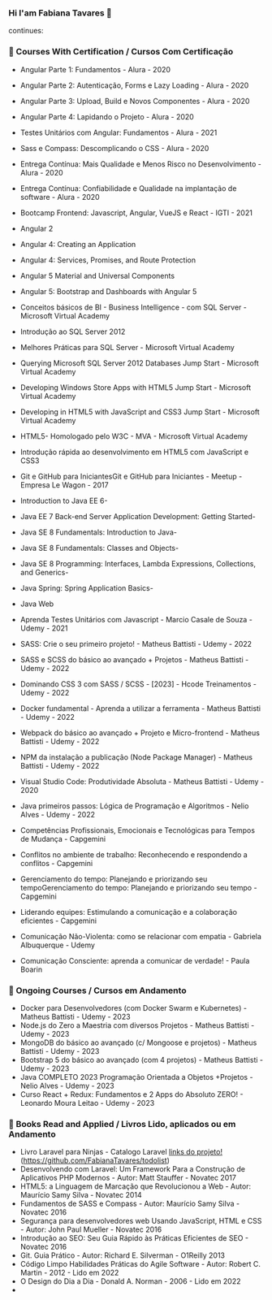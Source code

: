 ### Hi I'am Fabiana Tavares 👋

continues:

### 🚀 Courses With Certification / Cursos Com Certificação

- Angular Parte 1: Fundamentos - Alura - 2020
- Angular Parte 2: Autenticação, Forms e Lazy Loading - Alura - 2020
- Angular Parte 3: Upload, Build e Novos Componentes - Alura - 2020
- Angular Parte 4: Lapidando o Projeto - Alura - 2020
- Testes Unitários com Angular: Fundamentos - Alura - 2021
- Sass e Compass: Descomplicando o CSS - Alura - 2020
- Entrega Contínua: Mais Qualidade e Menos Risco no Desenvolvimento - Alura - 2020
- Entrega Contínua: Confiabilidade e Qualidade na implantação de software - Alura - 2020

- Bootcamp Frontend: Javascript, Angular, VueJS e React - IGTI - 2021

- Angular 2
- Angular 4: Creating an Application
- Angular 4: Services, Promises, and Route Protection
- Angular 5 Material and Universal Components
- Angular 5: Bootstrap and Dashboards with Angular 5

- Conceitos básicos de BI - Business Intelligence - com SQL Server - Microsoft Virtual Academy
- Introdução ao SQL Server 2012
- Melhores Práticas para SQL Server - Microsoft Virtual Academy
- Querying Microsoft SQL Server 2012 Databases Jump Start - Microsoft Virtual Academy
- Developing Windows Store Apps with HTML5 Jump Start - Microsoft Virtual Academy
- Developing in HTML5 with JavaScript and CSS3 Jump Start - Microsoft Virtual Academy
- HTML5- Homologado pelo W3C - MVA - Microsoft Virtual Academy
- Introdução rápida ao desenvolvimento em HTML5 com JavaScript e CSS3

- Git e GitHub para IniciantesGit e GitHub para Iniciantes - Meetup - Empresa Le Wagon - 2017


- Introduction to Java EE 6-
- Java EE 7 Back-end Server Application Development: Getting Started-
- Java SE 8 Fundamentals: Introduction to Java-
- Java SE 8 Fundamentals: Classes and Objects-
- Java SE 8 Programming: Interfaces, Lambda Expressions, Collections, and Generics-
- Java Spring: Spring Application Basics-
- Java Web

- Aprenda Testes Unitários com Javascript - Marcio Casale de Souza - Udemy - 2021
- SASS: Crie o seu primeiro projeto! - Matheus Battisti - Udemy - 2022
- SASS e SCSS do básico ao avançado + Projetos - Matheus Battisti - Udemy - 2022
- Dominando CSS 3 com SASS / SCSS - [2023] - Hcode Treinamentos - Udemy - 2022
- Docker fundamental - Aprenda a utilizar a ferramenta - Matheus Battisti - Udemy - 2022
- Webpack do básico ao avançado + Projeto e Micro-frontend - Matheus Battisti - Udemy - 2022
- NPM da instalação a publicação (Node Package Manager) - Matheus Battisti - Udemy - 2022
- Visual Studio Code: Produtividade Absoluta - Matheus Battisti  - Udemy - 2020
- Java primeiros passos: Lógica de Programação e Algoritmos - Nelio Alves - Udemy - 2022


- Competências Profissionais, Emocionais e Tecnológicas para Tempos de Mudança - Capgemini
- Conflitos no ambiente de trabalho: Reconhecendo e respondendo a conflitos - Capgemini
- Gerenciamento do tempo: Planejando e priorizando seu tempoGerenciamento do tempo: Planejando e priorizando seu tempo - Capgemini
- Liderando equipes: Estimulando a comunicação e a colaboração eficientes - Capgemini
- Comunicação Não-Violenta: como se relacionar com empatia - Gabriela Albuquerque - Udemy
- Comunicação Consciente: aprenda a comunicar de verdade! - Paula Boarin

### 🚀 Ongoing Courses / Cursos em Andamento

- Docker para Desenvolvedores (com Docker Swarm e Kubernetes) - Matheus Battisti - Udemy - 2023
- Node.js do Zero a Maestria com diversos Projetos - Matheus Battisti - Udemy - 2023
- MongoDB do básico ao avançado (c/ Mongoose e projetos) - Matheus Battisti - Udemy - 2023
- Bootstrap 5 do básico ao avançado (com 4 projetos) - Matheus Battisti - Udemy - 2023
- Java COMPLETO 2023 Programação Orientada a Objetos +Projetos - Nelio Alves - Udemy - 2023
- Curso React + Redux: Fundamentos e 2 Apps do Absoluto ZERO! - Leonardo Moura Leitao - Udemy - 2023

### 🚀 Books Read and Applied / Livros Lido, aplicados ou em Andamento

- Livro Laravel para Ninjas - Catalogo Laravel [links do projeto!](https://github.com/FabianaTavares/catalogolavarel)  (https://github.com/FabianaTavares/todolist)
- Desenvolvendo com Laravel: Um Framework Para a Construção de Aplicativos PHP Modernos - Autor: Matt Stauffer - Novatec 2017
- HTML5: a Linguagem de Marcação que Revolucionou a Web - Autor: Maurício Samy Silva - Novatec 2014
- Fundamentos de SASS e Compass - Autor: Maurício Samy Silva - Novatec 2016
- Segurança para desenvolvedores web Usando JavaScript, HTML e CSS - Autor: John Paul Mueller - Novatec 2016
- Introdução ao SEO: Seu Guia Rápido às Práticas Eficientes de SEO - Novatec 2016
- Git. Guia Prático - Autor: Richard E. Silverman - O1Reilly 2013
- Código Limpo Habilidades Práticas do Agile Software - Autor: Robert C. Martin - 2012 - Lido em 2022
- O Design do Dia a Dia - Donald A. Norman - 2006 - Lido em 2022
-




